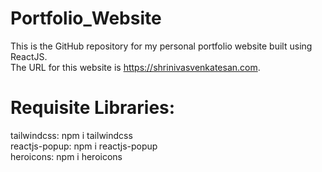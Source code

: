 # Portfolio_Website
This is the GitHub repository for my personal portfolio website built using ReactJS. <br>
The URL for this website is https://shrinivasvenkatesan.com. <br>
# Requisite Libraries:
tailwindcss: npm i tailwindcss <br>
reactjs-popup: npm i reactjs-popup <br>
heroicons: npm i heroicons <br>
